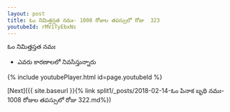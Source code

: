 ```yaml
---
layout: post
title: ఓం నిమిత్తస్తత నమః- 1008 రోజుల తపస్సులో రోజు  323
youtubeId: rMV1TyEbxNs
---
```

 
 
 ఓం నిమిత్తస్తత నమః  
 
 -  ఎవరు కారణాలలో నివసిస్తున్నారు 
 
  
 
  
 
 
 
 
 
 


{% include youtubePlayer.html id=page.youtubeId %}
 
[Next]({{ site.baseurl }}{% link  split1/_posts/2018-02-14-ఓం పినాక బృథి నమః- 1008 రోజుల తపస్సులో రోజు  322.md%})
 
